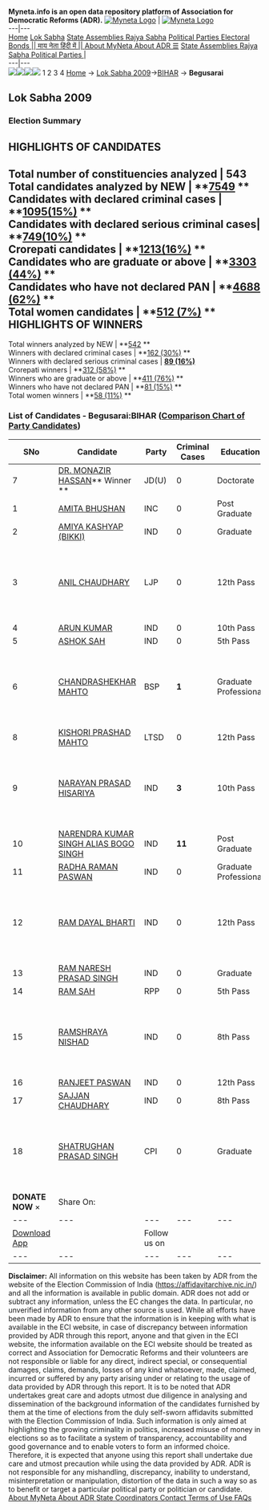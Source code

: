 **Myneta.info is an open data repository platform of Association for Democratic Reforms (ADR).**
[![Myneta Logo](https://www.myneta.info/lib/img/myneta-logo.png)](https://www.myneta.info/) | [![Myneta Logo](https://www.myneta.info/lib/img/adr-logo.png)](https://adrindia.org)  
---|---  
[Home](https://www.myneta.info/) [Lok Sabha](https://www.myneta.info/#ls "Lok Sabha") [ State Assemblies ](https://www.myneta.info/#sa "State Assemblies") [Rajya Sabha](https://www.myneta.info/#rs "Rajya Sabha") [Political Parties ](https://www.myneta.info/party "Political Parties") [ Electoral Bonds ](https://www.myneta.info/electoral_bonds "Electoral Bonds") [ || माय नेता हिंदी में || ](https://translate.google.co.in/translate?prev=hp&hl=en&js=y&u=www.myneta.info&sl=en&tl=hi&history_state0=) [ About MyNeta ](https://adrindia.org/content/about-myneta) [ About ADR ](https://adrindia.org/about-adr/who-we-are) [☰](javascript:void\(0\))
[ State Assemblies ](https://www.myneta.info/#sa "State Assemblies") [ Rajya Sabha ](https://www.myneta.info/#rs "Rajya Sabha") [ Political Parties ](https://www.myneta.info/party "Political Parties")
|   
---|---  
![](https://www.myneta.info/lib/img/banner/banner-1.png)![](https://www.myneta.info/lib/img/banner/banner-2.png)![](https://www.myneta.info/lib/img/banner/banner-3.png)![](https://www.myneta.info/lib/img/banner/banner-4.png)
1  2  3  4 
[Home](https://www.myneta.info/) → [Lok Sabha 2009](https://www.myneta.info/ls2009/)→[BIHAR](https://www.myneta.info/ls2009/index.php?action=show_constituencies&state_id=4) → **Begusarai**
### 
## Lok Sabha 2009
###  Election Summary 
HIGHLIGHTS OF CANDIDATES  
---  
Total number of constituencies analyzed |  543   
Total candidates analyzed by NEW | **[7549](https://www.myneta.info/ls2009/index.php?action=summary&subAction=candidates_analyzed&sort=candidate#summary) **  
Candidates with declared criminal cases | **[1095(15%)](https://www.myneta.info/ls2009/index.php?action=summary&subAction=crime&sort=candidate#summary) **  
Candidates with declared serious criminal cases| **[749(10%)](https://www.myneta.info/ls2009/index.php?action=summary&subAction=serious_crime&sort=candidate#summary) **  
Crorepati candidates | **[1213(16%)](https://www.myneta.info/ls2009/index.php?action=summary&subAction=crorepati&sort=candidate#summary) **  
Candidates who are graduate or above | **[3303 (44%)](https://www.myneta.info/ls2009/index.php?action=summary&subAction=education&sort=candidate#summary) **  
Candidates who have not declared PAN | **[4688 (62%)](https://www.myneta.info/ls2009/index.php?action=summary&subAction=without_pan&sort=candidate#summary) **  
Total women candidates | **[512 (7%)](https://www.myneta.info/ls2009/index.php?action=summary&subAction=women_candidate&sort=candidate#summary) **  
HIGHLIGHTS OF WINNERS  
---  
Total winners analyzed by NEW | **[542](https://www.myneta.info/ls2009/index.php?action=summary&subAction=winner_analyzed&sort=candidate#summary) **  
Winners with declared criminal cases | **[162 (30%)](https://www.myneta.info/ls2009/index.php?action=summary&subAction=winner_crime&sort=candidate#summary) **  
Winners with declared serious criminal cases | **[89 (16%)](https://www.myneta.info/ls2009/index.php?action=summary&subAction=winner_serious_crime&sort=candidate#summary)**  
Crorepati winners | **[312 (58%)](https://www.myneta.info/ls2009/index.php?action=summary&subAction=winner_crorepati&sort=candidate#summary) **  
Winners who are graduate or above | **[411 (76%)](https://www.myneta.info/ls2009/index.php?action=summary&subAction=winner_education&sort=candidate#summary) **  
Winners who have not declared PAN | **[81 (15%)](https://www.myneta.info/ls2009/index.php?action=summary&subAction=winner_without_pan&sort=candidate#summary) **  
Total women winners | **[58 (11%)](https://www.myneta.info/ls2009/index.php?action=summary&subAction=winner_women&sort=candidate#summary) **  
### List of Candidates - Begusarai:BIHAR ([Comparison Chart of Party Candidates](https://www.myneta.info/ls2009/comparisonchart.php?constituency_id=309))
SNo | Candidate| Party| Criminal Cases| Education| Age| Total Assets| Liabilities  
---|---|---|---|---|---|---|---  
7  | [DR. MONAZIR HASSAN](https://www.myneta.info/ls2009/candidate.php?candidate_id=4977)** Winner ** | JD(U) | 0 | Doctorate| 51 | Rs 35,83,898 ~ 35 Lacs+ | Rs 16,82,852 ~ 16 Lacs+  
1  | [AMITA BHUSHAN](https://www.myneta.info/ls2009/candidate.php?candidate_id=4975) | INC | 0 | Post Graduate| 38 | Rs 24,70,296 ~ 24 Lacs+ | Rs 0 ~   
2  | [AMIYA KASHYAP (BIKKI)](https://www.myneta.info/ls2009/candidate.php?candidate_id=4981) | IND | 0 | Graduate| 29 | Rs 2,12,200 ~ 2 Lacs+ | Rs 0 ~   
3  | [ANIL CHAUDHARY](https://www.myneta.info/ls2009/candidate.php?candidate_id=4974) | LJP | 0 | 12th Pass| 54 | ![](https://myneta.info/image_v2.php?myneta_folder=ls2009&candidate_id=4974&col=ta) | ![](https://myneta.info/image_v2.php?myneta_folder=ls2009&candidate_id=4974&col=lia)  
4  | [ARUN KUMAR](https://www.myneta.info/ls2009/candidate.php?candidate_id=4982) | IND | 0 | 10th Pass| 45 | Rs 26,70,334 ~ 26 Lacs+ | Rs 60,703 ~ 60 Thou+  
5  | [ASHOK SAH](https://www.myneta.info/ls2009/candidate.php?candidate_id=4983) | IND | 0 | 5th Pass| 36 | Rs 2,28,000 ~ 2 Lacs+ | Rs 0 ~   
6  | [CHANDRASHEKHAR MAHTO](https://www.myneta.info/ls2009/candidate.php?candidate_id=4976) | BSP | **1** | Graduate Professional| 62 | ![](https://myneta.info/image_v2.php?myneta_folder=ls2009&candidate_id=4976&col=ta) | ![](https://myneta.info/image_v2.php?myneta_folder=ls2009&candidate_id=4976&col=lia)  
8  | [KISHORI PRASHAD MAHTO](https://www.myneta.info/ls2009/candidate.php?candidate_id=4979) | LTSD | 0 | 12th Pass| 56 | Rs 37,19,502 ~ 37 Lacs+ | Rs 0 ~   
9  | [NARAYAN PRASAD HISARIYA](https://www.myneta.info/ls2009/candidate.php?candidate_id=4986) | IND | **3** | 10th Pass| 57 | ![](https://myneta.info/image_v2.php?myneta_folder=ls2009&candidate_id=4986&col=ta) | ![](https://myneta.info/image_v2.php?myneta_folder=ls2009&candidate_id=4986&col=lia)  
10  | [NARENDRA KUMAR SINGH ALIAS BOGO SINGH](https://www.myneta.info/ls2009/candidate.php?candidate_id=4985) | IND | **11** | Post Graduate| 42 | Rs 1,11,37,075 ~ 1 Crore+ | Rs 13,12,448 ~ 13 Lacs+  
11  | [RADHA RAMAN PASWAN](https://www.myneta.info/ls2009/candidate.php?candidate_id=4988) | IND | 0 | Graduate Professional| 61 | Rs 89,13,500 ~ 89 Lacs+ | Rs 0 ~   
12  | [RAM DAYAL BHARTI](https://www.myneta.info/ls2009/candidate.php?candidate_id=4989) | IND | 0 | 12th Pass| 36 | ![](https://myneta.info/image_v2.php?myneta_folder=ls2009&candidate_id=4989&col=ta) | ![](https://myneta.info/image_v2.php?myneta_folder=ls2009&candidate_id=4989&col=lia)  
13  | [RAM NARESH PRASAD SINGH](https://www.myneta.info/ls2009/candidate.php?candidate_id=4990) | IND | 0 | Graduate| 60 | Rs 13,64,000 ~ 13 Lacs+ | Rs 0 ~   
14  | [RAM SAH](https://www.myneta.info/ls2009/candidate.php?candidate_id=4980) | RPP | 0 | 5th Pass| 61 | Rs 12,65,000 ~ 12 Lacs+ | Rs 0 ~   
15  | [RAMSHRAYA NISHAD](https://www.myneta.info/ls2009/candidate.php?candidate_id=4991) | IND | 0 | 8th Pass| 50 | ![](https://myneta.info/image_v2.php?myneta_folder=ls2009&candidate_id=4991&col=ta) | ![](https://myneta.info/image_v2.php?myneta_folder=ls2009&candidate_id=4991&col=lia)  
16  | [RANJEET PASWAN](https://www.myneta.info/ls2009/candidate.php?candidate_id=4987) | IND | 0 | 12th Pass| 31 | Rs 90,000 ~ 90 Thou+ | Rs 0 ~   
17  | [SAJJAN CHAUDHARY](https://www.myneta.info/ls2009/candidate.php?candidate_id=4992) | IND | 0 | 8th Pass| 34 | Rs 8,32,000 ~ 8 Lacs+ | Rs 3,25,000 ~ 3 Lacs+  
18  | [SHATRUGHAN PRASAD SINGH](https://www.myneta.info/ls2009/candidate.php?candidate_id=4978) | CPI | 0 | Graduate| 68 | ![](https://myneta.info/image_v2.php?myneta_folder=ls2009&candidate_id=4978&col=ta) | ![](https://myneta.info/image_v2.php?myneta_folder=ls2009&candidate_id=4978&col=lia)  
|  **DONATE NOW** × |  Share On:  | [](https://api.whatsapp.com/send?text=https%3A%2F%2Fmyneta.info%2Fpunjab2022%2Findex.php%3Faction%3Dshow_constituencies%26state_id%3D19) | [](https://www.facebook.com/sharer/sharer.php?u=https%3A%2F%2Fmyneta.info%2Fpunjab2022%2Findex.php%3Faction%3Dshow_constituencies%26state_id%3D19) | [](https://twitter.com/share?url=https%3A%2F%2Fmyneta.info%2Fpunjab2022%2Findex.php%3Faction%3Dshow_constituencies%26state_id%3D19)  
---|---|---|---|---  
| [ Download App ](https://play.google.com/store/apps/details?id=com.webrosoft.myneta1&pcampaignid=pcampaignidMKT-Other-global-all-co-prtnr-py-PartBadge-Mar2515-1) | [](https://play.google.com/store/apps/details?id=com.webrosoft.myneta1&pcampaignid=pcampaignidMKT-Other-global-all-co-prtnr-py-PartBadge-Mar2515-1) |  Follow us on  | [](https://www.facebook.com/adrindia.org/) | [](https://twitter.com/adrspeaks) | [](https://groups.google.com/g/national-election-watch?hl=en&pli=1) | [](https://www.instagram.com/adrspeaks/) | [](https://www.youtube.com/user/adrspeaks) | [](https://sharechat.com/profile/adrspeaks)  
---|---|---|---|---|---|---|---|---  
**Disclaimer:** All information on this website has been taken by ADR from the website of the Election Commission of India (https://affidavitarchive.nic.in/) and all the information is available in public domain. ADR does not add or subtract any information, unless the EC changes the data. In particular, no unverified information from any other source is used. While all efforts have been made by ADR to ensure that the information is in keeping with what is available in the ECI website, in case of discrepancy between information provided by ADR through this report, anyone and that given in the ECI website, the information available on the ECI website should be treated as correct and Association for Democratic Reforms and their volunteers are not responsible or liable for any direct, indirect special, or consequential damages, claims, demands, losses of any kind whatsoever, made, claimed, incurred or suffered by any party arising under or relating to the usage of data provided by ADR through this report. It is to be noted that ADR undertakes great care and adopts utmost due diligence in analysing and dissemination of the background information of the candidates furnished by them at the time of elections from the duly self-sworn affidavits submitted with the Election Commission of India. Such information is only aimed at highlighting the growing criminality in politics, increased misuse of money in elections so as to facilitate a system of transparency, accountability and good governance and to enable voters to form an informed choice. Therefore, it is expected that anyone using this report shall undertake due care and utmost precaution while using the data provided by ADR. ADR is not responsible for any mishandling, discrepancy, inability to understand, misinterpretation or manipulation, distortion of the data in such a way so as to benefit or target a particular political party or politician or candidate. 
[ About MyNeta ](https://adrindia.org/content/about-myneta) [ About ADR ](https://adrindia.org/about-adr/who-we-are) [ State Coordinators ](https://adrindia.org/about-adr/state-coordinators) [ Contact ](https://adrindia.org/contact-us) [ Terms of Use ](https://adrindia.org/content/adr-terms-use) [ FAQs ](https://adrindia.org/content/faqs)
